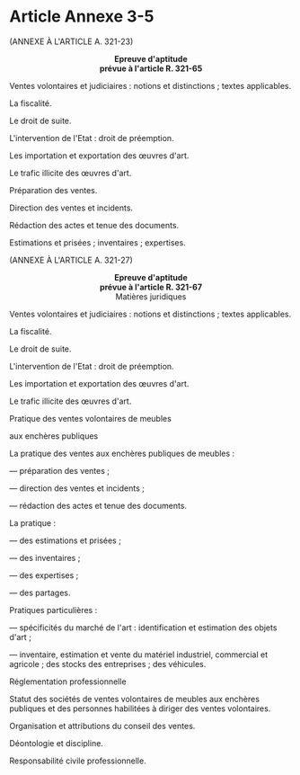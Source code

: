 # Article Annexe 3-5

(ANNEXE À L'ARTICLE A. 321-23)

<div align="center">
<b>Epreuve d'aptitude <br/>prévue à l'article R. 321-65
</b>
</div>

Ventes volontaires et judiciaires : notions et distinctions ; textes applicables.

La fiscalité.

Le droit de suite.

L'intervention de l'Etat : droit de préemption.

Les importation et exportation des œuvres d'art.

Le trafic illicite des œuvres d'art.

Préparation des ventes.

Direction des ventes et incidents.

Rédaction des actes et tenue des documents.

Estimations et prisées ; inventaires ; expertises.

(ANNEXE À L'ARTICLE A. 321-27)

<div align="center">
<b>Epreuve d'aptitude <br/>prévue à l'article R. 321-67
</b>
</div>

<div align="center">Matières juridiques </div>

Ventes volontaires et judiciaires : notions et distinctions ; textes applicables.

La fiscalité.

Le droit de suite.

L'intervention de l'Etat : droit de préemption.

Les importation et exportation des œuvres d'art.

Le trafic illicite des œuvres d'art.

Pratique des ventes volontaires de meubles

aux enchères publiques

La pratique des ventes aux enchères publiques de meubles :

― préparation des ventes ;

― direction des ventes et incidents ;

― rédaction des actes et tenue des documents.

La pratique :

― des estimations et prisées ;

― des inventaires ;

― des expertises ;

― des partages.

Pratiques particulières :

― spécificités du marché de l'art : identification et estimation des objets d'art ;

― inventaire, estimation et vente du matériel industriel, commercial et agricole ; des stocks des entreprises ; des véhicules.

Réglementation professionnelle

Statut des sociétés de ventes volontaires de meubles aux enchères publiques et des personnes habilitées à diriger des ventes volontaires.

Organisation et attributions du conseil des ventes.

Déontologie et discipline.

Responsabilité civile professionnelle.
